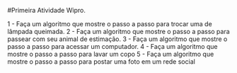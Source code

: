 #Primeira Atividade Wipro.

1 - Faça um algoritmo que mostre o passo a passo para trocar uma de lâmpada queimada.
2 - Faça um algoritmo que mostre o passo a passo para passear com seu animal de estimação.
3 - Faça um algoritmo que mostre o passo a passo para acessar um computador.
4 - Faça um algoritmo que mostre o passo a passo para lavar um copo
5 - Faça um algoritmo que mostre o passo a passo para postar uma foto em um rede social